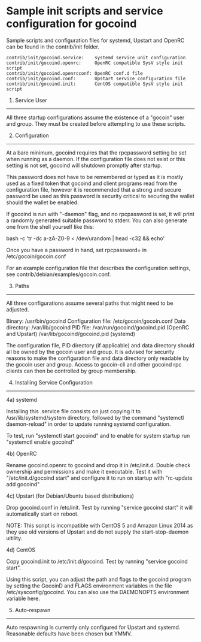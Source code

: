 Sample init scripts and service configuration for gocoind
==========================================================

Sample scripts and configuration files for systemd, Upstart and OpenRC
can be found in the contrib/init folder.

    contrib/init/gocoind.service:    systemd service unit configuration
    contrib/init/gocoind.openrc:     OpenRC compatible SysV style init script
    contrib/init/gocoind.openrcconf: OpenRC conf.d file
    contrib/init/gocoind.conf:       Upstart service configuration file
    contrib/init/gocoind.init:       CentOS compatible SysV style init script

1. Service User
---------------------------------

All three startup configurations assume the existence of a "gocoin" user
and group.  They must be created before attempting to use these scripts.

2. Configuration
---------------------------------

At a bare minimum, gocoind requires that the rpcpassword setting be set
when running as a daemon.  If the configuration file does not exist or this
setting is not set, gocoind will shutdown promptly after startup.

This password does not have to be remembered or typed as it is mostly used
as a fixed token that gocoind and client programs read from the configuration
file, however it is recommended that a strong and secure password be used
as this password is security critical to securing the wallet should the
wallet be enabled.

If gocoind is run with "-daemon" flag, and no rpcpassword is set, it will
print a randomly generated suitable password to stderr.  You can also
generate one from the shell yourself like this:

bash -c 'tr -dc a-zA-Z0-9 < /dev/urandom | head -c32 && echo'

Once you have a password in hand, set rpcpassword= in /etc/gocoin/gocoin.conf

For an example configuration file that describes the configuration settings,
see contrib/debian/examples/gocoin.conf.

3. Paths
---------------------------------

All three configurations assume several paths that might need to be adjusted.

Binary:              /usr/bin/gocoind
Configuration file:  /etc/gocoin/gocoin.conf
Data directory:      /var/lib/gocoind
PID file:            /var/run/gocoind/gocoind.pid (OpenRC and Upstart)
                     /var/lib/gocoind/gocoind.pid (systemd)

The configuration file, PID directory (if applicable) and data directory
should all be owned by the gocoin user and group.  It is advised for security
reasons to make the configuration file and data directory only readable by the
gocoin user and group.  Access to gocoin-cli and other gocoind rpc clients
can then be controlled by group membership.

4. Installing Service Configuration
-----------------------------------

4a) systemd

Installing this .service file consists on just copying it to
/usr/lib/systemd/system directory, followed by the command
"systemctl daemon-reload" in order to update running systemd configuration.

To test, run "systemctl start gocoind" and to enable for system startup run
"systemctl enable gocoind"

4b) OpenRC

Rename gocoind.openrc to gocoind and drop it in /etc/init.d.  Double
check ownership and permissions and make it executable.  Test it with
"/etc/init.d/gocoind start" and configure it to run on startup with
"rc-update add gocoind"

4c) Upstart (for Debian/Ubuntu based distributions)

Drop gocoind.conf in /etc/init.  Test by running "service gocoind start"
it will automatically start on reboot.

NOTE: This script is incompatible with CentOS 5 and Amazon Linux 2014 as they
use old versions of Upstart and do not supply the start-stop-daemon uitility.

4d) CentOS

Copy gocoind.init to /etc/init.d/gocoind. Test by running "service gocoind start".

Using this script, you can adjust the path and flags to the gocoind program by
setting the GocoinD and FLAGS environment variables in the file
/etc/sysconfig/gocoind. You can also use the DAEMONOPTS environment variable here.

5. Auto-respawn
-----------------------------------

Auto respawning is currently only configured for Upstart and systemd.
Reasonable defaults have been chosen but YMMV.
